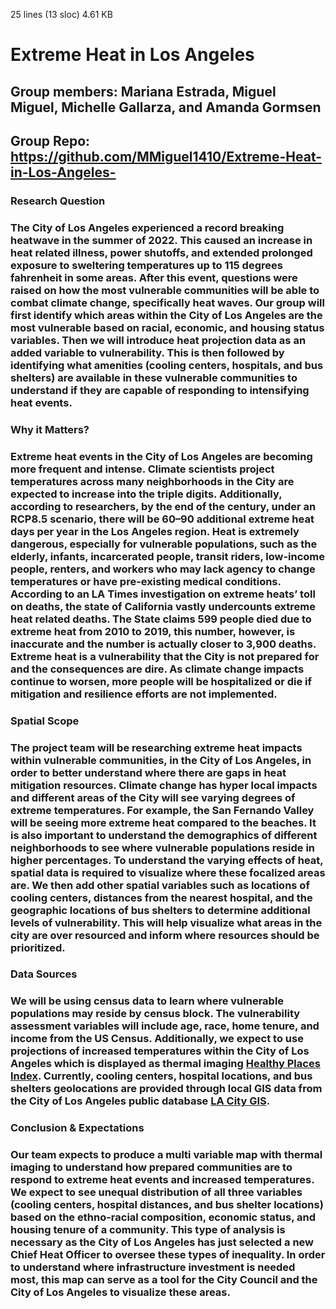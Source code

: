 25 lines (13 sloc)  4.61 KB

# Extreme Heat in Los Angeles

## Group members: Mariana Estrada, Miguel Miguel, Michelle Gallarza, and Amanda Gormsen
## Group Repo: https://github.com/MMiguel1410/Extreme-Heat-in-Los-Angeles-

### **Research Question**

### The City of Los Angeles experienced a record breaking heatwave in the summer of 2022. This caused an increase in heat related illness, power shutoffs, and extended prolonged exposure to sweltering temperatures up to 115 degrees fahrenheit in some areas. After this event, questions were raised on how the most vulnerable communities will be able to combat climate change, specifically heat waves. Our group will first identify which areas within the City of Los Angeles are the most vulnerable based on racial, economic, and housing status variables. Then we will introduce heat projection data as an added variable to vulnerability. This is then followed by identifying what amenities (cooling centers, hospitals, and bus shelters) are available in these vulnerable communities to understand if they are capable of responding to intensifying heat events.

### **Why it Matters?**

### Extreme heat events in the City of Los Angeles are becoming more frequent and intense. Climate scientists project temperatures across many neighborhoods in the City are expected to increase into the triple digits. Additionally, according to researchers, by the end of the century, under an RCP8.5 scenario, there will be 60–90 additional extreme heat days per year in the Los Angeles region. Heat is extremely dangerous, especially for vulnerable populations, such as the elderly, infants, incarcerated people, transit riders, low-income people, renters, and workers who may lack agency to change temperatures or have pre-existing medical conditions. According to an LA Times investigation on extreme heats’ toll on deaths, the state of California vastly undercounts extreme heat related deaths. The State claims 599 people died due to extreme heat from 2010 to 2019, this number, however, is inaccurate and the number is actually closer to 3,900 deaths. Extreme heat is a vulnerability that the City is not prepared for and the consequences are dire. As climate change impacts continue to worsen, more people will be hospitalized or die if mitigation and resilience efforts are not implemented.

### **Spatial Scope**

### The project team will be researching extreme heat impacts within vulnerable communities, in the City of Los Angeles, in order to better understand where there are gaps in heat mitigation resources. Climate change has hyper local impacts and different areas of the City will see varying degrees of extreme temperatures. For example, the San Fernando Valley will be seeing more extreme heat compared to the beaches. It is also important to understand the demographics of different neighborhoods to see where vulnerable populations reside in higher percentages. To understand the varying effects of heat, spatial data is required to visualize where these focalized areas are. We then add other spatial variables such as locations of cooling centers, distances from the nearest hospital, and the geographic locations of bus shelters to determine additional levels of vulnerability. This will help visualize what areas in the city are over resourced and inform where resources should be prioritized. 

### **Data Sources**

### We will be using census data to learn where vulnerable populations may reside by census block. The vulnerability assessment variables will include age, race, home tenure, and income from the US Census. Additionally, we expect to use projections of increased temperatures within the City of Los Angeles which is displayed as thermal imaging [Healthy Places Index](https://heat.healthyplacesindex.org/). Currently, cooling centers, hospital locations, and bus shelters geolocations are provided through local GIS data from the City of Los Angeles public database [LA City GIS](https://geohub.lacity.org/). 

### **Conclusion & Expectations**

### Our team expects to produce a multi variable map with thermal imaging to understand how prepared communities are to respond to extreme heat events and increased temperatures. We expect to see unequal distribution of all three variables (cooling centers, hospital distances, and bus shelter locations) based on the ethno-racial composition, economic status, and housing tenure of a community. This type of analysis is necessary as the City of Los Angeles has just selected a new Chief Heat Officer to oversee these types of inequality. In order to understand where infrastructure investment is needed most, this map can serve as a tool for the City Council and the City of Los Angeles to visualize these areas.
